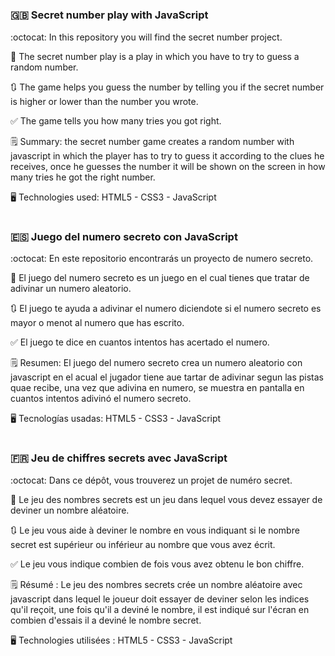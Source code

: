 # <h3> :uk: Secret number play with JavaScript </h3>

:octocat: In this repository you will find the secret number project. 

:1234: The secret number play is a play in which you have to try to guess a random number.<br>
 
:arrows_clockwise: The game helps you guess the number by telling you if the secret number is higher or lower than the number you wrote.<br>

:white_check_mark: The game tells you how many tries you got right.<br>

:spiral_notepad: Summary: the secret number game creates a random number with javascript in which the player has to try to guess it according to the clues he receives, once he guesses the number it will be shown on the screen in how many tries he got the right number.<br> 

:desktop_computer: Technologies used: HTML5 - CSS3 - JavaScript

# <h3> :es: Juego del numero secreto con JavaScript </h3>

:octocat: En este repositorio encontrarás un proyecto de numero secreto. 

:1234: El juego del numero secreto es un juego en el cual tienes que tratar de adivinar un numero aleatorio.<br> 

:arrows_clockwise: El juego te ayuda a adivinar el numero diciendote si el numero secreto es mayor o menot al numero que has escrito.<br>

:white_check_mark: El juego te dice en cuantos intentos has acertado el numero.<br>

:spiral_notepad: Resumen: El juego del numero secreto crea un numero aleatorio con javascript en el acual el jugador tiene aue tartar de adivinar segun las pistas quae recibe, una vez que adivina en numero, se muestra en pantalla en cuantos intentos adivinó el numero secreto. <br> 

:desktop_computer: Tecnologías usadas: HTML5 - CSS3 - JavaScript

# <h3> :fr: Jeu de chiffres secrets avec JavaScript </h3>

:octocat: Dans ce dépôt, vous trouverez un projet de numéro secret.

:1234: Le jeu des nombres secrets est un jeu dans lequel vous devez essayer de deviner un nombre aléatoire.<br>

:arrows_clockwise: Le jeu vous aide à deviner le nombre en vous indiquant si le nombre secret est supérieur ou inférieur au nombre que vous avez écrit.<br>

:white_check_mark: Le jeu vous indique combien de fois vous avez obtenu le bon chiffre.<br>

:spiral_notepad: Résumé : Le jeu des nombres secrets crée un nombre aléatoire avec javascript dans lequel le joueur doit essayer de deviner selon les indices qu'il reçoit, une fois qu'il a deviné le nombre, il est indiqué sur l'écran en combien d'essais il a deviné le nombre secret. 

:desktop_computer: Technologies utilisées : HTML5 - CSS3 - JavaScript

